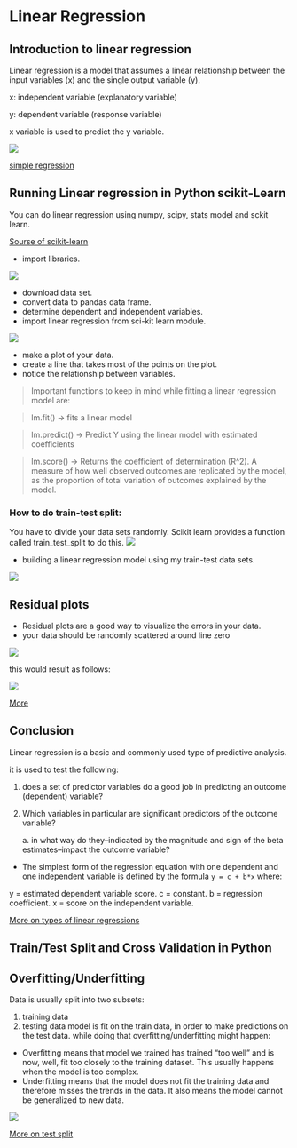 # Linear Regression
## Introduction to linear regression
Linear regression is a model that assumes a linear relationship between the input variables (x) and the single output variable (y).

x: independent variable (explanatory variable)

y: dependent variable (response variable)

x variable is used to predict the y variable.

![](https://bigdata-madesimple.com/wp-content/uploads/2016/04/Prices.png)

[simple regression](https://www.youtube.com/watch?v=KsVBBJRb9TE&ab_channel=jbstatistics)

## Running Linear regression in Python scikit-Learn
 You can do linear regression using numpy, scipy, stats model and sckit learn.
 
 [Sourse of scikit-learn](https://scikit-learn.org/stable/)
 
 
 - import libraries.
 
 ![](https://bigdata-madesimple.com/wp-content/uploads/2016/04/Explore-1.png)
 
 - download data set.
 - convert data to pandas data frame.
 - determine dependent and independent variables.
 - import linear regression from sci-kit learn module.

![](https://bigdata-madesimple.com/wp-content/uploads/2016/04/Skitlearn-linear-model1.png)

 - make a plot of your data.
 - create a line that takes most of the points on the plot.
 - notice the relationship between variables.
 
> Important functions to keep in mind while fitting a linear regression model are:

> lm.fit() -> fits a linear model

> lm.predict() -> Predict Y using the linear model with estimated coefficients

> lm.score() -> Returns the coefficient of determination (R^2). A measure of how well observed outcomes are replicated by the model, as the proportion of total variation of outcomes explained by the model.
 
 ### How to do train-test split:
 You have to divide your data sets randomly. Scikit learn provides a function called train_test_split to do this.
 ![](https://bigdata-madesimple.com/wp-content/uploads/2016/04/Xtrain-and-Xtest.png)
 
 - building a linear regression model using my train-test data sets.
 
 ![](https://bigdata-madesimple.com/wp-content/uploads/2016/04/Linear-reg.png)
 
 ## Residual plots
 - Residual plots are a good way to visualize the errors in your data.
 - your data should be randomly scattered around line zero

![](https://bigdata-madesimple.com/wp-content/uploads/2016/04/Plt-scatter.png)

this would result as follows:

![](https://bigdata-madesimple.com/wp-content/uploads/2016/04/Residual-plot.png)

[More](https://bigdata-madesimple.com/how-to-run-linear-regression-in-python-scikit-learn/)


## Conclusion
Linear regression is a basic and commonly used type of predictive analysis.

it is used to test the following:
1. does a set of predictor variables do a good job in predicting an outcome (dependent) variable?
2. Which variables in particular are significant predictors of the outcome variable?

   a. in what way do they–indicated by the magnitude and sign of the beta estimates–impact the outcome variable?

- The simplest form of the regression equation with one dependent and one independent variable is defined by the formula `y = c + b*x` where:

 y = estimated dependent variable score.
 c = constant.
 b = regression coefficient.
 x = score on the independent variable.
 
 [More on types of linear regressions](https://www.statisticssolutions.com/free-resources/directory-of-statistical-analyses/what-is-linear-regression/)
 
 
 ## Train/Test Split and Cross Validation in Python
 
 ## Overfitting/Underfitting
 Data is usually split into two subsets:
 1. training data
 2. testing data
 model is fit on the train data, in order to make predictions on the test data. while doing that overfitting/underfitting might happen:
 
- Overfitting means that model we trained has trained “too well” and is now, well, fit too closely to the training dataset. This usually happens when the model is too complex.
- Underfitting means that the model does not fit the training data and therefore misses the trends in the data. It also means the model cannot be generalized to new data.
 
 ![](https://miro.medium.com/max/555/1*tBErXYVvTw2jSUYK7thU2A.png)

 
 [More on test split](https://towardsdatascience.com/train-test-split-and-cross-validation-in-python-80b61beca4b6)
